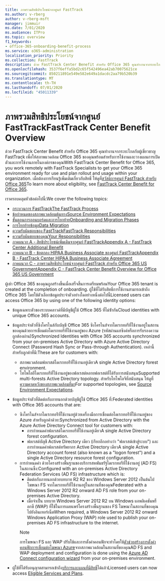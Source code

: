 ```yaml
---
title: ภาพรวมสิทธิประโยชน์จากศูนย์ FastTrack
ms.author: v-rberg
author: v-rberg-msft
manager: jimmuir
ms.date: 7/01/2020
ms.audience: ITPro
ms.topic: overview
f1_keywords:
- office-365-onboarding-benefit-process
ms.service: o365-administration
localization_priority: Priority
ms.collection: FastTrack
description: ด้วย FastTrack Center Benefit สําหรับ Office 365 คุณทํางานจากระยะไกลกับผู้เชี่ยวชาญ FastTrack เพื่อให้สภาพแวดล้อม Office 365 ของคุณพร้อมสําหรับการใช้งานและวางแผนการเปิดตัวและการใช้งานภายในองค์กรของคุณ เมื่อต้องการเรียนรู้เพิ่มเติมเกี่ยวกับสิทธิ์ โปรดดูที่ สวัสดิการศูนย์ FastTrack สําหรับ Office 365
ms.openlocfilehash: 3537f6effa5bd2c65f542496ea42ab70075621ce
ms.sourcegitcommit: 850211891e549e582e649a1dacdc2aa79b520b39
ms.translationtype: MT
ms.contentlocale: th-TH
ms.lasthandoff: 07/01/2020
ms.locfileid: "45011339"
---
```

# <a name="fasttrack-center-benefit-overview"></a><span data-ttu-id="d4f14-104">ภาพรวมสิทธิประโยชน์จากศูนย์ FastTrack</span><span class="sxs-lookup"><span data-stu-id="d4f14-104">FastTrack Center Benefit Overview</span></span>

<span data-ttu-id="d4f14-105">ด้วย FastTrack Center Benefit สําหรับ Office 365 คุณทํางานจากระยะไกลกับผู้เชี่ยวชาญ FastTrack เพื่อให้สภาพแวดล้อม Office 365 ของคุณพร้อมสําหรับการใช้งานและวางแผนการเปิดตัวและการใช้งานภายในองค์กรของคุณ</span><span class="sxs-lookup"><span data-stu-id="d4f14-105">With FastTrack Center Benefit for Office 365, you work remotely with FastTrack Specialists to get your Office 365 environment ready for use and plan rollout and usage within your organization.</span></span> <span data-ttu-id="d4f14-106">เมื่อต้องการเรียนรู้เพิ่มเติมเกี่ยวกับสิทธิ์ ให้ดูที่[สวัสดิการศูนย์ FastTrack สําหรับ Office 365](O365-fasttrack-benefit-for-office-365.md)</span><span class="sxs-lookup"><span data-stu-id="d4f14-106">To learn more about eligibility, see [FastTrack Center Benefit for Office 365](O365-fasttrack-benefit-for-office-365.md).</span></span>
  
<span data-ttu-id="d4f14-107">เราครอบคลุมหัวข้อต่อไปนี้:</span><span class="sxs-lookup"><span data-stu-id="d4f14-107">We cover the following topics:</span></span>
- [<span data-ttu-id="d4f14-108">กระบวนการ FastTrack</span><span class="sxs-lookup"><span data-stu-id="d4f14-108">The FastTrack Process</span></span>](O365-fasttrack-process.md) 
- [<span data-ttu-id="d4f14-109">ข้อกำหนดของสภาพแวดล้อมต้นทาง</span><span class="sxs-lookup"><span data-stu-id="d4f14-109">Source Environment Expectations</span></span>](O365-source-environment-expectations.md)
- [<span data-ttu-id="d4f14-110">ขั้นตอนการออนบอร์ดและการโยกย้าย</span><span class="sxs-lookup"><span data-stu-id="d4f14-110">Onboarding and Migration Phases</span></span>](O365-onboarding-and-migration.md)
- [<span data-ttu-id="d4f14-111">การโยกย้ายข้อมูล</span><span class="sxs-lookup"><span data-stu-id="d4f14-111">Data Migration</span></span>](O365-data-migration.md)
- [<span data-ttu-id="d4f14-112">ความรับผิดชอบของ FastTrack</span><span class="sxs-lookup"><span data-stu-id="d4f14-112">FastTrack Responsibilities</span></span>](O365-fasttrack-responsibilities.md)
- [<span data-ttu-id="d4f14-113">ความรับผิดชอบของคุณ</span><span class="sxs-lookup"><span data-stu-id="d4f14-113">Your Responsibilities</span></span>](O365-your-responsibilities.md) 
- [<span data-ttu-id="d4f14-114">ภาคผนวก A - สิทธิประโยชน์เพิ่มเติมจากศูนย์ FastTrack</span><span class="sxs-lookup"><span data-stu-id="d4f14-114">Appendix A - FastTrack Center Additional Benefit</span></span>](O365-fasttrack-additional-benefits.md)
- [<span data-ttu-id="d4f14-115">ภาคผนวก B - ข้อตกลง HIPAA Business Associate ของศูนย์ FastTrack</span><span class="sxs-lookup"><span data-stu-id="d4f14-115">Appendix B - FastTrack Center HIPAA Business Associate Agreement</span></span>](O365-hipaa-business-associate-agreement.md)
- [<span data-ttu-id="d4f14-116">ภาคผนวก C - ภาพรวมสิทธิประโยชน์จากศูนย์ FastTrack สำหรับ Office 365 US Government</span><span class="sxs-lookup"><span data-stu-id="d4f14-116">Appendix C - FastTrack Center Benefit Overview for Office 365 US Government</span></span>](US-Gov-appendix-overview.md)
    
<span data-ttu-id="d4f14-117">ผู้เช่า Office 365 ของคุณถูกสร้างขึ้นเมื่อเสร็จสิ้นการเตรียมพร้อม</span><span class="sxs-lookup"><span data-stu-id="d4f14-117">Your Office 365 tenant is created at the completion of onboarding.</span></span> <span data-ttu-id="d4f14-118">ผู้ใช้ที่ได้รับสิทธิ์การใช้งานสามารถเข้าถึง Office 365 โดยใช้ตัวเลือกข้อมูลประจําตัวอย่างใดอย่างหนึ่งต่อไปนี้</span><span class="sxs-lookup"><span data-stu-id="d4f14-118">Licensed users can access Office 365 by using one of the following identity options:</span></span>
- <span data-ttu-id="d4f14-119">ข้อมูลเฉพาะตัวของระบบคลาวด์ที่มีบัญชีผู้ใช้ Office 365 ที่ไม่ซ้ํากัน</span><span class="sxs-lookup"><span data-stu-id="d4f14-119">Cloud identities with unique Office 365 accounts.</span></span>
- <span data-ttu-id="d4f14-120">ข้อมูลประจําตัวที่ซิงโครไนส์กับบัญชี Office 365 ซิงโครไนส์จากไดเรกทอรีที่ใช้งานอยู่ในสถานของคุณด้วยการเชื่อมต่อไดเรกทอรีที่ใช้งานอยู่ของ Azure (รหัสผ่านแฮซิงค์หรือการรับรองความถูกต้องผ่าน)</span><span class="sxs-lookup"><span data-stu-id="d4f14-120">Synchronized Identities with Office 365 accounts synchronized from your on-premises Active Directory with Azure Active Directory Connect (Password Hash Sync or Pass-through Authentication).</span></span> <span data-ttu-id="d4f14-121">เหล่านี้สําหรับลูกค้าที่มี:</span><span class="sxs-lookup"><span data-stu-id="d4f14-121">These are for customers with:</span></span>
  - <span data-ttu-id="d4f14-122">สภาพแวดล้อมฟอเรสต์ไดเรกทอรีที่ใช้งานอยู่เดียว</span><span class="sxs-lookup"><span data-stu-id="d4f14-122">A single Active Directory forest environment.</span></span>
  - <span data-ttu-id="d4f14-123">โทโพโลยีไดเรกทอรีที่ใช้งานอยู่ของฟอเรสต์หลายฟอเรสต์ที่ได้รับการสนับสนุน</span><span class="sxs-lookup"><span data-stu-id="d4f14-123">Supported multi-forests Active Directory topology.</span></span> <span data-ttu-id="d4f14-124">สําหรับโทโพโลจีที่สนับสนุน ให้ดูที่[ความคาดหวังของสภาพแวดล้อมที่มา](O365-source-environment-expectations.md)</span><span class="sxs-lookup"><span data-stu-id="d4f14-124">For supported topologies, see [Source Environment Expectations](O365-source-environment-expectations.md).</span></span>
- <span data-ttu-id="d4f14-125">ข้อมูลประจําตัวที่ติดต่อกับภายนอกด้วยบัญชีผู้ใช้ Office 365 ที่:</span><span class="sxs-lookup"><span data-stu-id="d4f14-125">Federated identities with Office 365 accounts that are:</span></span>
  - <span data-ttu-id="d4f14-126">ซิงโครไนส์จากไดเรกทอรีที่ใช้งานอยู่ด้วยเครื่องมือการเชื่อมต่อไดเรกทอรีที่ใช้งานอยู่ของ Azure สําหรับลูกค้าด้วย:</span><span class="sxs-lookup"><span data-stu-id="d4f14-126">Synchronized from Active Directory with the Azure Active Directory Connect tool for customers with:</span></span>
      - <span data-ttu-id="d4f14-127">การกําหนดค่าฟอเรสต์ไดเรกทอรีที่ใช้งานอยู่เดียว</span><span class="sxs-lookup"><span data-stu-id="d4f14-127">A single Active Directory forest configuration.</span></span>
      - <span data-ttu-id="d4f14-128">ฟอเรสต์บัญชี Active Directory เดียว (เรียกอีกอย่างว่า "ฟอเรสต์เข้าสู่ระบบ") และการกําหนดค่าฟอเรสต์ทรัพยากร Active Directory เดียว</span><span class="sxs-lookup"><span data-stu-id="d4f14-128">A single Active Directory account forest (also known as a "logon forest") and a single Active Directory resource forest configuration.</span></span>
  - <span data-ttu-id="d4f14-129">การกําหนดค่า ด้วยโครงสร้างพื้นฐานของบริการสหพันธรัฐไดเรกทอรีที่ใช้งานอยู่ (AD FS) ในสถานซึ่ง:</span><span class="sxs-lookup"><span data-stu-id="d4f14-129">Configured with an on-premises Active Directory Federation Services (AD FS) infrastructure which is:</span></span>
      - <span data-ttu-id="d4f14-130">ติดต่อกับภายนอกด้วยบทบาท R2 R2 ของ Windows Server 2012 เป็นต้นไปโฆษณา FS จากไดเรกทอรีที่ใช้งานอยู่ในสถานที่ของคุณ</span><span class="sxs-lookup"><span data-stu-id="d4f14-130">Federated with a Windows Server 2012 R2 onward AD FS role from your on-premises Active Directory.</span></span>
      - <span data-ttu-id="d4f14-131">เมื่อจําเป็น บทบาท Windows Server 2012 R2 บน Windows แอพลิเคชันพร็อกซี (WAP) ที่ใช้ในการเผยแพร่โครงสร้างพื้นฐานของ FS โฆษณาในสถานที่ของคุณไปยังอินเทอร์เน็ต</span><span class="sxs-lookup"><span data-stu-id="d4f14-131">When required, a Windows Server 2012 R2 onward Windows Application Proxy (WAP) role used to publish your on-premises AD FS infrastructure to the internet.</span></span>
    > [!NOTE]
    > <span data-ttu-id="d4f14-132">การโฆษณา FS และ WAP ปรับใช้และการตั้งค่าคอนฟิกจะทําโดยใช้[ตัวช่วยสร้างการตั้งค่าคอนฟิกการเชื่อมต่อโฆษณา Azure](https://go.microsoft.com/fwlink/?linkid=844794)จากสภาพแวดล้อมในสถานที่ของคุณ</span><span class="sxs-lookup"><span data-stu-id="d4f14-132">AD FS and WAP deployment and configuration is done using the [Azure AD Connect configuration wizard](https://go.microsoft.com/fwlink/?linkid=844794) from your on-premises environment.</span></span> 
  
- <span data-ttu-id="d4f14-133">ผู้ใช้ที่ได้รับอนุญาตสามารถเข้าถึง[บริการและแผนที่มีสิทธิ์](M365-eligible-services-and-plans.md)ได้แล้ว</span><span class="sxs-lookup"><span data-stu-id="d4f14-133">Licensed users can now access [Eligible Services and Plans](M365-eligible-services-and-plans.md).</span></span>

